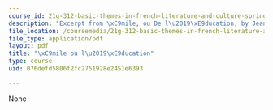 ```yaml
---
course_id: 21g-312-basic-themes-in-french-literature-and-culture-spring-2011
description: "Excerpt from \xC9mile, ou De l\u2019\xE9ducation, by Jean-Jacques Rousseau."
file_location: /coursemedia/21g-312-basic-themes-in-french-literature-and-culture-spring-2011/076defd5806f2fc2751928e2451e6393_MIT21G_312S11_Rousseau.pdf
file_type: application/pdf
layout: pdf
title: "\xC9mile ou l\u2019\xE9ducation"
type: course
uid: 076defd5806f2fc2751928e2451e6393

---
```

None